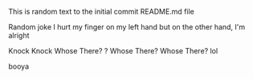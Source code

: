 This is random text to the initial commit README.md file


Random joke
I hurt my finger on my left hand but on the other hand, I'm alright


Knock Knock
Whose There?
?
Whose There?
Whose There?
lol


booya
